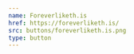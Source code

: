 ```yaml
---
name: Foreverliketh.is
href: https://foreverliketh.is/
src: buttons/foreverliketh.is.png
type: button
---
```

